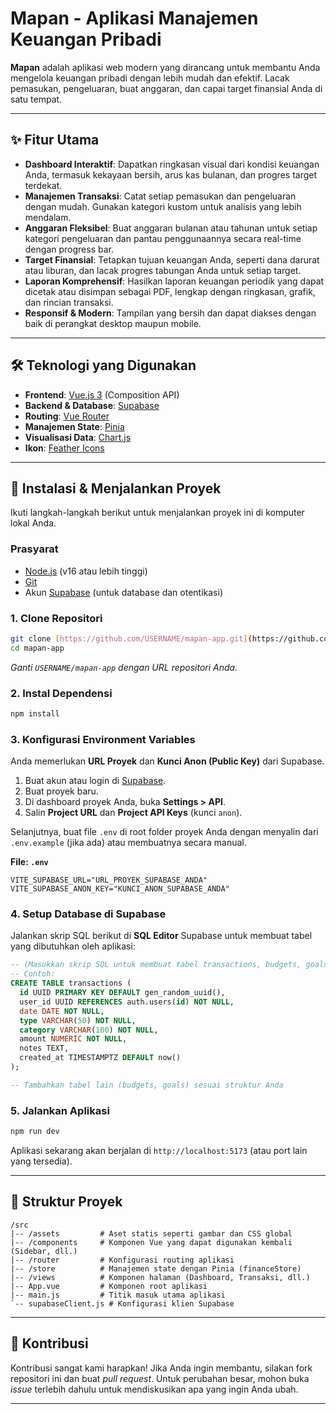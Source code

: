 

# Mapan - Aplikasi Manajemen Keuangan Pribadi

**Mapan** adalah aplikasi web modern yang dirancang untuk membantu Anda mengelola keuangan pribadi dengan lebih mudah dan efektif. Lacak pemasukan, pengeluaran, buat anggaran, dan capai target finansial Anda di satu tempat.

---

## ✨ Fitur Utama

-   **Dashboard Interaktif**: Dapatkan ringkasan visual dari kondisi keuangan Anda, termasuk kekayaan bersih, arus kas bulanan, dan progres target terdekat.
-   **Manajemen Transaksi**: Catat setiap pemasukan dan pengeluaran dengan mudah. Gunakan kategori kustom untuk analisis yang lebih mendalam.
-   **Anggaran Fleksibel**: Buat anggaran bulanan atau tahunan untuk setiap kategori pengeluaran dan pantau penggunaannya secara real-time dengan progress bar.
-   **Target Finansial**: Tetapkan tujuan keuangan Anda, seperti dana darurat atau liburan, dan lacak progres tabungan Anda untuk setiap target.
-   **Laporan Komprehensif**: Hasilkan laporan keuangan periodik yang dapat dicetak atau disimpan sebagai PDF, lengkap dengan ringkasan, grafik, dan rincian transaksi.
-   **Responsif & Modern**: Tampilan yang bersih dan dapat diakses dengan baik di perangkat desktop maupun mobile.

---

## 🛠️ Teknologi yang Digunakan

-   **Frontend**: [Vue.js 3](https://vuejs.org/) (Composition API)
-   **Backend & Database**: [Supabase](https://supabase.io/)
-   **Routing**: [Vue Router](https://router.vuejs.org/)
-   **Manajemen State**: [Pinia](https://pinia.vuejs.org/)
-   **Visualisasi Data**: [Chart.js](https://www.chartjs.org/)
-   **Ikon**: [Feather Icons](https://feathericons.com/)

---

## 🚀 Instalasi & Menjalankan Proyek

Ikuti langkah-langkah berikut untuk menjalankan proyek ini di komputer lokal Anda.

### Prasyarat

-   [Node.js](https://nodejs.org/en/) (v16 atau lebih tinggi)
-   [Git](https://git-scm.com/)
-   Akun [Supabase](https://supabase.io/) (untuk database dan otentikasi)

### 1. Clone Repositori

```bash
git clone [https://github.com/USERNAME/mapan-app.git](https://github.com/USERNAME/mapan-app.git)
cd mapan-app
````

*Ganti `USERNAME/mapan-app` dengan URL repositori Anda.*

### 2\. Instal Dependensi

```bash
npm install
```

### 3\. Konfigurasi Environment Variables

Anda memerlukan **URL Proyek** dan **Kunci Anon (Public Key)** dari Supabase.

1.  Buat akun atau login di [Supabase](https://supabase.io/).
2.  Buat proyek baru.
3.  Di dashboard proyek Anda, buka **Settings \> API**.
4.  Salin **Project URL** dan **Project API Keys** (kunci `anon`).

Selanjutnya, buat file `.env` di root folder proyek Anda dengan menyalin dari `.env.example` (jika ada) atau membuatnya secara manual.

**File: `.env`**

```
VITE_SUPABASE_URL="URL_PROYEK_SUPABASE_ANDA"
VITE_SUPABASE_ANON_KEY="KUNCI_ANON_SUPABASE_ANDA"
```

### 4\. Setup Database di Supabase

Jalankan skrip SQL berikut di **SQL Editor** Supabase untuk membuat tabel yang dibutuhkan oleh aplikasi:

```sql
-- (Masukkan skrip SQL untuk membuat tabel transactions, budgets, goals, dll. di sini)
-- Contoh:
CREATE TABLE transactions (
  id UUID PRIMARY KEY DEFAULT gen_random_uuid(),
  user_id UUID REFERENCES auth.users(id) NOT NULL,
  date DATE NOT NULL,
  type VARCHAR(50) NOT NULL,
  category VARCHAR(100) NOT NULL,
  amount NUMERIC NOT NULL,
  notes TEXT,
  created_at TIMESTAMPTZ DEFAULT now()
);

-- Tambahkan tabel lain (budgets, goals) sesuai struktur Anda
```

### 5\. Jalankan Aplikasi

```bash
npm run dev
```

Aplikasi sekarang akan berjalan di `http://localhost:5173` (atau port lain yang tersedia).

-----

## 📂 Struktur Proyek

```
/src
|-- /assets         # Aset statis seperti gambar dan CSS global
|-- /components     # Komponen Vue yang dapat digunakan kembali (Sidebar, dll.)
|-- /router         # Konfigurasi routing aplikasi
|-- /store          # Manajemen state dengan Pinia (financeStore)
|-- /views          # Komponen halaman (Dashboard, Transaksi, dll.)
|-- App.vue         # Komponen root aplikasi
|-- main.js         # Titik masuk utama aplikasi
`-- supabaseClient.js # Konfigurasi klien Supabase
```

-----

## 🤝 Kontribusi

Kontribusi sangat kami harapkan\! Jika Anda ingin membantu, silakan fork repositori ini dan buat *pull request*. Untuk perubahan besar, mohon buka *issue* terlebih dahulu untuk mendiskusikan apa yang ingin Anda ubah.

-----

```
```
